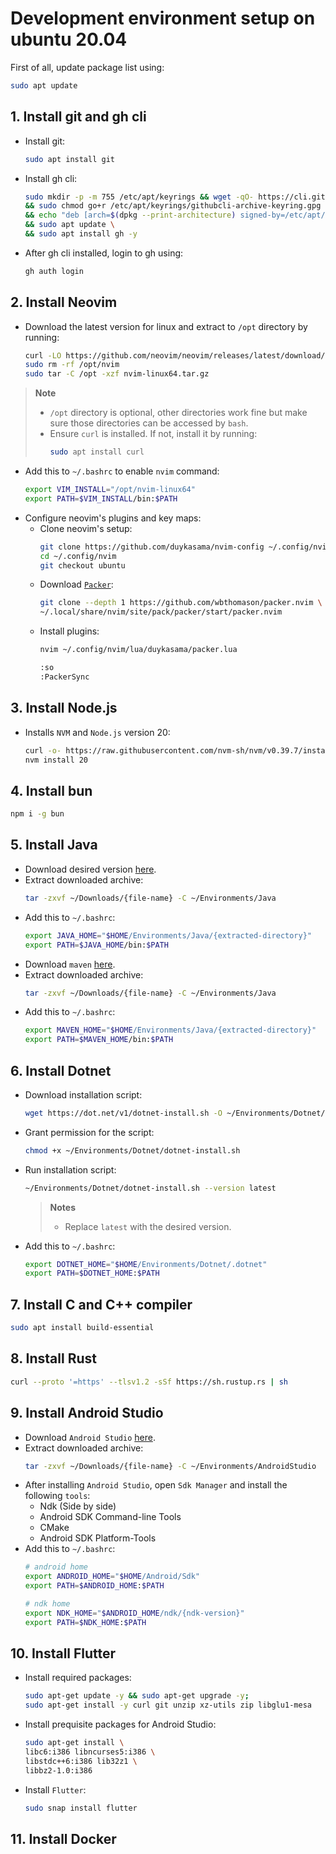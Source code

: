 # Development environment setup on ubuntu 20.04

First of all, update package list using: 
``` bash
sudo apt update
```

## 1. Install git and gh cli
  - Install git:
    ``` bash
    sudo apt install git
    ```
  - Install gh cli:
      ``` bash
      sudo mkdir -p -m 755 /etc/apt/keyrings && wget -qO- https://cli.github.com/packages/githubcli-archive-keyring.gpg | sudo tee /etc/apt/keyrings/githubcli-archive-keyring.gpg > /dev/null \
      && sudo chmod go+r /etc/apt/keyrings/githubcli-archive-keyring.gpg \
      && echo "deb [arch=$(dpkg --print-architecture) signed-by=/etc/apt/keyrings/githubcli-archive-keyring.gpg] https://cli.github.com/packages stable main" | sudo tee /etc/apt/sources.list.d/github-cli.list > /dev/null \
      && sudo apt update \
      && sudo apt install gh -y
      ```
  - After gh cli installed, login to gh using:
    ``` bash
    gh auth login
    ```
## 2. Install Neovim
  - Download the latest version for linux and extract to `/opt` directory by running:
    ``` bash
    curl -LO https://github.com/neovim/neovim/releases/latest/download/nvim-linux64.tar.gz
    sudo rm -rf /opt/nvim
    sudo tar -C /opt -xzf nvim-linux64.tar.gz
    ```
> **Note**
> - `/opt` directory is optional, other directories work fine but make sure those directories can be accessed by `bash`.
> - Ensure `curl` is installed. If not, install it by running:
>   ``` bash
>   sudo apt install curl
>   ```
  - Add this to `~/.bashrc` to enable `nvim` command:
    ```  bash
    export VIM_INSTALL="/opt/nvim-linux64"
    export PATH=$VIM_INSTALL/bin:$PATH
    ```
  - Configure neovim's plugins and key maps:
    + Clone neovim's setup:
        ``` bash
        git clone https://github.com/duykasama/nvim-config ~/.config/nvim
        cd ~/.config/nvim
        git checkout ubuntu
        ```
    + Download [`Packer`](https://github.com/wbthomason/packer.nvim):
        ``` bash
        git clone --depth 1 https://github.com/wbthomason/packer.nvim \
        ~/.local/share/nvim/site/pack/packer/start/packer.nvim
        ```
    + Install plugins:
        ``` bash
        nvim ~/.config/nvim/lua/duykasama/packer.lua
        ```
        ``` bash
        :so
        :PackerSync
        ```
## 3. Install Node.js
  - Installs `NVM` and `Node.js` version 20:
    ``` bash
    curl -o- https://raw.githubusercontent.com/nvm-sh/nvm/v0.39.7/install.sh | bash
    nvm install 20
    ```
## 4. Install bun
  ``` bash
  npm i -g bun
  ```
## 5. Install Java
  - Download desired version [here](https://www.oracle.com/java/technologies/downloads/).
  - Extract downloaded archive:
    ``` bash
    tar -zxvf ~/Downloads/{file-name} -C ~/Environments/Java
    ```
  - Add this to `~/.bashrc`:
    ``` bash
    export JAVA_HOME="$HOME/Environments/Java/{extracted-directory}"
    export PATH=$JAVA_HOME/bin:$PATH
    ```
  - Download `maven` [here](https://maven.apache.org/download.cgi/).
  - Extract downloaded archive:
    ``` bash
    tar -zxvf ~/Downloads/{file-name} -C ~/Environments/Java
    ```
  - Add this to `~/.bashrc`:
    ``` bash
    export MAVEN_HOME="$HOME/Environments/Java/{extracted-directory}"
    export PATH=$MAVEN_HOME/bin:$PATH
    ```
## 6. Install Dotnet
  - Download installation script:
    ``` bash
    wget https://dot.net/v1/dotnet-install.sh -O ~/Environments/Dotnet/dotnet-install.sh
    ```
  - Grant permission for the script:
    ``` bash
    chmod +x ~/Environments/Dotnet/dotnet-install.sh
    ```
  - Run installation script:
    ``` bash
    ~/Environments/Dotnet/dotnet-install.sh --version latest
    ```
      > **Notes**
      > - Replace `latest` with the desired version.
  - Add this to `~/.bashrc`:
    ``` bash
    export DOTNET_HOME="$HOME/Environments/Dotnet/.dotnet"
    export PATH=$DOTNET_HOME:$PATH
    ```
## 7. Install C and C++ compiler
  ``` bash
  sudo apt install build-essential
  ```
## 8. Install Rust
  ``` bash
  curl --proto '=https' --tlsv1.2 -sSf https://sh.rustup.rs | sh
  ```
## 9. Install Android Studio
  - Download `Android Studio` [here](https://developer.android.com/studio).
  - Extract downloaded archive:
    ``` bash
    tar -zxvf ~/Downloads/{file-name} -C ~/Environments/AndroidStudio
    ```
  - After installing `Android Studio`, open `Sdk Manager` and install the following `tools`:
    + Ndk (Side by side)
    + Android SDK Command-line Tools
    + CMake
    + Android SDK Platform-Tools
  - Add this to `~/.bashrc`:
    ``` bash
    # android home
    export ANDROID_HOME="$HOME/Android/Sdk"
    export PATH=$ANDROID_HOME:$PATH

    # ndk home
    export NDK_HOME="$ANDROID_HOME/ndk/{ndk-version}"
    export PATH=$NDK_HOME:$PATH
    ```
## 10. Install Flutter
  - Install required packages:
    ``` bash
    sudo apt-get update -y && sudo apt-get upgrade -y;
    sudo apt-get install -y curl git unzip xz-utils zip libglu1-mesa
    ```
  - Install prequisite packages for Android Studio:
    ``` bash
    sudo apt-get install \
    libc6:i386 libncurses5:i386 \
    libstdc++6:i386 lib32z1 \
    libbz2-1.0:i386
    ```
  - Install `Flutter`:
    ``` bash
    sudo snap install flutter
    ```        
## 11. Install Docker
